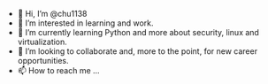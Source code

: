 - 👋 Hi, I’m @chu1138
- 👀 I’m interested in learning and work.
- 🌱 I’m currently learning Python and more about security, linux and virtualization.
- 💞️ I’m looking to collaborate and, more to the point, for new career opportunities. 
- 📫 How to reach me ...

<!---
chu1138/chu1138 is a ✨ special ✨ repository because its `README.md` (this file) appears on your GitHub profile.
You can click the Preview link to take a look at your changes.
--->
